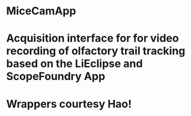 # MiceCamApp
# Acquisition interface for for video recording of olfactory trail tracking based on the LiEclipse and ScopeFoundry App
# Wrappers courtesy Hao!
